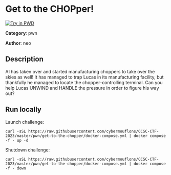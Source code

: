 # Get to the CHOPper!

[![Try in PWD](https://raw.githubusercontent.com/play-with-docker/stacks/master/assets/images/button.png)](https://labs.play-with-docker.com/?stack=https://raw.githubusercontent.com/cybermouflons/CCSC-CTF-2023/master/pwn/get-to-the-chopper/docker-compose.yml)


**Category**: pwn

**Author**: neo

## Description

AI has taken over and started manufacturing choppers to take over the skies
as well! It has managed to trap Lucas in its manufacturing facility, but
thankfully he managed to locate the chopper-controlling terminal. Can you
help Lucas UNWIND and HANDLE the pressure in order to figure his way out?



## Run locally

Launch challenge:
```
curl -sSL https://raw.githubusercontent.com/cybermouflons/CCSC-CTF-2023/master/pwn/get-to-the-chopper/docker-compose.yml | docker compose -f - up -d
```

Shutdown challenge:
```
curl -sSL https://raw.githubusercontent.com/cybermouflons/CCSC-CTF-2023/master/pwn/get-to-the-chopper/docker-compose.yml | docker compose -f - down
```
